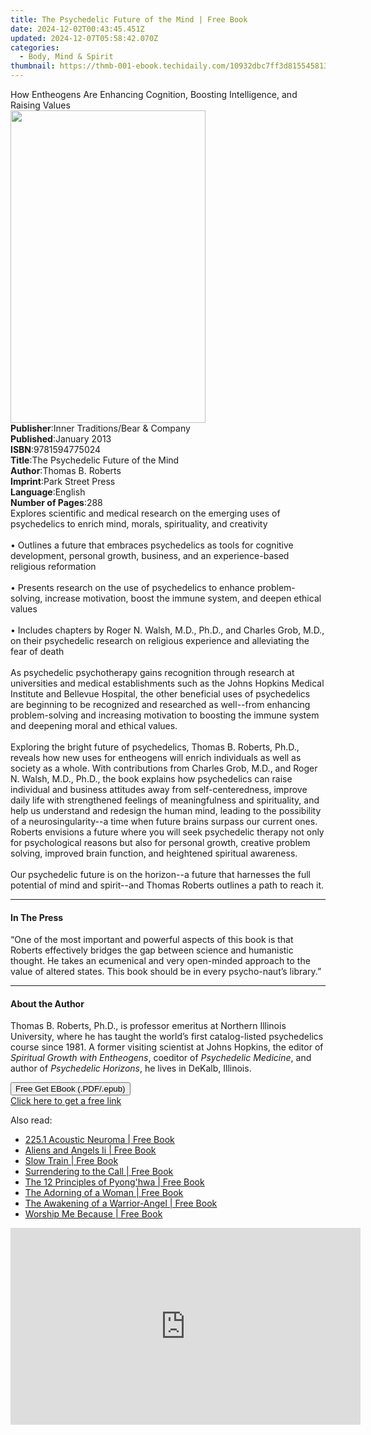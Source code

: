 ```yaml
---
title: The Psychedelic Future of the Mind | Free Book
date: 2024-12-02T00:43:45.451Z
updated: 2024-12-07T05:58:42.070Z
categories:
  - Body, Mind & Spirit
thumbnail: https://thmb-001-ebook.techidaily.com/10932dbc7ff3d815545813872cd5db7f3ff5e4c28c6f3a96f17ead3ee528e477.jpg
---
```

<main id="book-container">
  <div class="flex flex-col">
    <div class="book-brief flex-1 py-6 px-4 sm:p-6 md:py-10 md:px-8">
      <!-- brief-->
      <div class="book-brief-main">
        How Entheogens Are Enhancing Cognition, Boosting Intelligence, and
        Raising Values
      </div>
    </div>
    <div
      class="book-meta-info flex-1 grid gap-4 col-start-1 col-end-3 row-start-1 sm:mb-6 sm:grid-cols-4 lg:gap-6 lg:col-start-2 lg:row-end-6 lg:row-span-6 lg:mb-0"
    >
      <div
        class="book-meta-info-left place-content-center mt-4 p-4 text-sm leading-6 col-start-2 col-span-2 dark:text-slate-400"
      >
        <img
          class="w-full h-500 object-cover rounded-lg sm:h-255 sm:col-span-2 lg:col-span-full"
          src="https://img-001-ebook.techidaily.com/5e9404cb48e51ec033ba69c4108be8a588597ecc236cf9efcd399ca4a6e74e25.jpg"
          alt=""
          width="312"
          height="500"
        />
      </div>
      <div
        class="book-meta-info-right mt-2 col-start-1 row-start-2 col-span-3 self-center"
      >
        <!-- meta data  -->
        <div class="flex flex-col px-4 md:px-8">
          <div class="flex-1">
            <strong>Publisher</strong>:<span class="px-2"
              >Inner Traditions/Bear &amp; Company</span
            >
          </div>
          <div class="flex-1">
            <strong>Published</strong>:<span class="px-2">January 2013</span>
          </div>
          <div class="flex-1">
            <strong>ISBN</strong>:<span class="px-2">9781594775024</span>
          </div>
          <div class="flex-1">
            <strong>Title</strong>:<span class="px-2"
              >The Psychedelic Future of the Mind</span
            >
          </div>
          <div class="flex-1">
            <strong>Author</strong>:<span class="px-2">Thomas B. Roberts</span>
          </div>
          <div class="flex-1">
            <strong>Imprint</strong>:<span class="px-2">Park Street Press</span>
          </div>
          <div class="flex-1">
            <strong>Language</strong>:<span class="px-2">English</span>
          </div>
          <div class="flex-1">
            <strong>Number of Pages</strong>:<span class="px-2">288</span>
          </div>
        </div>
      </div>
    </div>
    <div class="book-description flex-1 py-6 px-4 sm:p-6 md:py-10 md:px-8">
      <div class="book-description-main">
        <div accordion-content="" id="description">
          Explores scientific and medical research on the emerging uses of
          psychedelics to enrich mind, morals, spirituality, and creativity
          <br />
          <br />• Outlines a future that embraces psychedelics as tools for
          cognitive development, personal growth, business, and an
          experience-based religious reformation <br />
          <br />• Presents research on the use of psychedelics to enhance
          problem-solving, increase motivation, boost the immune system, and
          deepen ethical values <br />
          <br />• Includes chapters by Roger N. Walsh, M.D., Ph.D., and Charles
          Grob, M.D., on their psychedelic research on religious experience and
          alleviating the fear of death <br />
          <br />As psychedelic psychotherapy gains recognition through research
          at universities and medical establishments such as the Johns Hopkins
          Medical Institute and Bellevue Hospital, the other beneficial uses of
          psychedelics are beginning to be recognized and researched as
          well--from enhancing problem-solving and increasing motivation to
          boosting the immune system and deepening moral and ethical values.
          <br />
          <br />Exploring the bright future of psychedelics, Thomas B. Roberts,
          Ph.D., reveals how new uses for entheogens will enrich individuals as
          well as society as a whole. With contributions from Charles Grob,
          M.D., and Roger N. Walsh, M.D., Ph.D., the book explains how
          psychedelics can raise individual and business attitudes away from
          self-centeredness, improve daily life with strengthened feelings of
          meaningfulness and spirituality, and help us understand and redesign
          the human mind, leading to the possibility of a neurosingularity--a
          time when future brains surpass our current ones. Roberts envisions a
          future where you will seek psychedelic therapy not only for
          psychological reasons but also for personal growth, creative problem
          solving, improved brain function, and heightened spiritual awareness.
          <br />
          <br />Our psychedelic future is on the horizon--a future that
          harnesses the full potential of mind and spirit--and Thomas Roberts
          outlines a path to reach it.
        </div>
        <div class="accordion-fader"></div>
      </div>
    </div>
    <div class="book-excerpts flex-1 py-6 px-4 sm:p-6 md:py-10 md:px-8">
      <!-- excerpts-->
      <div class="book-excerpts-main">
        <hr />
        <h4 class="placeholder placeholder-heading">
          <span>In The Press</span>
        </h4>
        <p>
          “One of the most important and powerful aspects of this book is that
          Roberts effectively bridges the gap between science and humanistic
          thought. He takes an ecumenical and very open-minded approach to the
          value of altered states. This book should be in every psycho-naut’s
          library.”
        </p>
      </div>
    </div>
    <div class="book-about-author flex-1 py-6 px-4 sm:p-6 md:py-10 md:px-8">
      <!-- about author-->
      <div class="book-main-author-main">
        <hr />
        <h4 class="placeholder placeholder-heading">
          <span>About the Author</span>
        </h4>
        <p>
          Thomas B. Roberts, Ph.D., is professor emeritus at Northern Illinois
          University, where he has taught the world’s first catalog-listed
          psychedelics course since 1981. A former visiting scientist at Johns
          Hopkins, the editor of <i>Spiritual Growth with Entheogens</i>,
          coeditor of <i>Psychedelic Medicine</i>, and author of
          <i>Psychedelic Horizons</i>, he lives in DeKalb, Illinois.
        </p>
      </div>
    </div>
    <div class="book-free-get flex-1 py-6 px-4 sm:p-6 md:py-10 md:px-8">
      <button
        id="btn-free-get"
        class="bg-blue-500 hover:bg-blue-700 text-white font-bold py-2 px-4 rounded"
      >
        Free Get EBook (.PDF/.epub)
      </button>
      <div id="countdown-display" class="px-2 text-lg mt-2"></div>
      <a
        id="free-link"
        class="hidden bg-blue-500 hover:bg-blue-700 text-white font-bold py-2 px-4 rounded"
        href="https://www.ebooks.com/en-us/book/95783078/the-psychedelic-future-of-the-mind/thomas-b-roberts/"
        target="_blank"
        >Click here to get a free link</a
      >
    </div>
    <script>
      let countdownTime = 0;
      let countdownInterval = null;
      document
        .getElementById('btn-free-get')
        .addEventListener('click', startCountdown);
      function startCountdown() {
        countdownTime = new Date().getTime() + 60000 * 3;
        countdownInterval = setInterval(updateCountdown, 1000);
        document.getElementById('btn-free-get').disabled = true;
        document
          .getElementById('btn-free-get')
          .classList.add('bg-gray-500', 'cursor-not-allowed');
      }
      function updateCountdown() {
        let currentTime = new Date().getTime();
        let timeLeft = countdownTime - currentTime;
        let secondsLeft = Math.floor(timeLeft / 1000);
        document.getElementById('countdown-display').innerHTML =
          `Remaining time: ${secondsLeft} seconds.`;
        if (secondsLeft <= 0) {
          clearInterval(countdownInterval);
          document.getElementById('btn-free-get').classList.add('hidden');
          document.getElementById('free-link').classList.remove('hidden');
          document.getElementById('countdown-display').innerHTML = '';
        }
      }
    </script>
  </div>
</main>

<ins class="adsbygoogle"
      style="display:block"
      data-ad-client="ca-pub-7571918770474297"
      data-ad-slot="8358498916"
      data-ad-format="auto"
      data-full-width-responsive="true"></ins>
    

<span class="atpl-alsoreadstyle">Also read:</span>
<div><ul>
<li><a href="https://novels-ebooks.techidaily.com/138588672-9781449735630-2251-acoustic-neuroma/"><u>225.1 Acoustic Neuroma | Free Book</u></a></li>
<li><a href="https://novels-ebooks.techidaily.com/138588724-9781469781549-aliens-and-angels-ii/"><u>Aliens and Angels Ii | Free Book</u></a></li>
<li><a href="https://novels-ebooks.techidaily.com/138588910-9781452541341-slow-train/"><u>Slow Train | Free Book</u></a></li>
<li><a href="https://novels-ebooks.techidaily.com/138588944-9781452545868-surrendering-to-the-call/"><u>Surrendering to the Call | Free Book</u></a></li>
<li><a href="https://novels-ebooks.techidaily.com/138588671-9781452549279-the-12-principles-of-pyonghwa/"><u>The 12 Principles of Pyong'hwa | Free Book</u></a></li>
<li><a href="https://novels-ebooks.techidaily.com/138588712-9781449744205-the-adorning-of-a-woman/"><u>The Adorning of a Woman | Free Book</u></a></li>
<li><a href="https://novels-ebooks.techidaily.com/138588892-9781452539034-the-awakening-of-a-warrior-angel/"><u>The Awakening of a Warrior-Angel | Free Book</u></a></li>
<li><a href="https://novels-ebooks.techidaily.com/138588998-9781449717872-worship-me-because/"><u>Worship Me Because | Free Book</u></a></li>
</ul></div>

<!-- affiliate ads begin -->
<iframe width="560" height="315" src="https://www.youtube.com/embed/qn1XkPJde9Y?si=i6ZJARXO8sJhy2FV" title="YouTube video player" frameborder="0" allow="accelerometer; autoplay; clipboard-write; encrypted-media; gyroscope; picture-in-picture; web-share" referrerpolicy="strict-origin-when-cross-origin" allowfullscreen></iframe>
<!-- affiliate ads end -->

